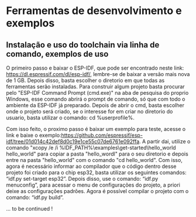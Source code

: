 # Ferramentas de desenvolvimento e exemplos
## Instalação e uso do toolchain via linha de comando, exemplos de uso
  O primeiro passo e baixar o ESP-IDF, que pode ser encontrado neste link: https://dl.espressif.com/dl/esp-idf/, lembre-se de baixar a versão mais nova de 1 GB.
  Depois disso, basta escolher o diretorio em que todas as ferramentas serão instaladas.
  Para construir algum projeto basta procurar pelo "ESP-IDF Command Prompt (cmd.exe)" na aba de pesquisa do proprio Windows, esse comando abrirá o prompt de comando, só que com todo o ambiente da ESP-IDF já preparado.
  Depois de abrir o cmd, basta escolher onde o projeto será criado, se o interesse for em criar no diretorio do usuario, basta utilizar o comando: cd %userprofile%.
  
  Com isso feito, o proximo passo é baixar um exemplo para teste, acesse o link e baixe o exemplo:https://github.com/espressif/esp-idf/tree/01d014c42def8d0c19e1ce55c07de6761e092ffa. 
  A partir dai, utilize o comando "xcopy /e /i %IDF_PATH%\examples\get-started\hello_world hello_world" para copiar a pasta "hello_wordl" para o seu diretorio e depois entre na pasta "hello_world" com o comando "cd hello_world". Com isso, agora é necessário informar ao compilador que o código dentro desse projeto foi criado para o chip esp32, basta utilizar os seguintes comandos: “idf.py set-target esp32”. Depois disso, use o comando: “idf.py menuconfig”, para acessar o menu de configurações do projeto, a priori deixe as configurações padrões. Agora é possível compilar o projeto com o comando: “idf.py build”.
  
  
  
  
  
... to be continued !
